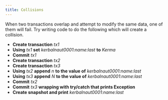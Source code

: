 ```yaml
---
title: Collisions
---
```


When two transactions overlap and attempt to modify the same data, one of them
will fail.  Try writing code to do the following which will create a collision.

 * **Create transaction** *tx1*
 * **Using** *tx1* **set** *kerbalnaut0001:name:last* **to** *Kerma*
 * **Commit** *tx1*
 * **Create transaction** *tx2*
 * **Create transaction** *tx3*
 * **Using** *tx2* **append** *n* **to the value of** *kerbalnaut0001:name:last*
 * **Using** *tx3* **append** *N* **to the value of** *kerbalnaut0001:name:last*
 * **Commit** *tx2*
 * **Commit** *tx3* **wrapping with try/catch that prints Exception**
 * **Create snapshot and print** *kerbalnaut0001:name:last*
